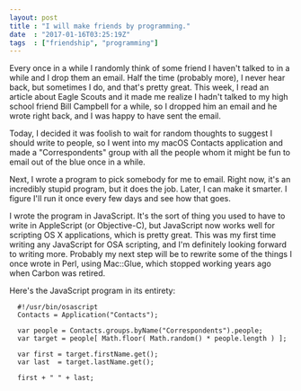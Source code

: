 ```yaml
---
layout: post
title : "I will make friends by programming."
date  : "2017-01-16T03:25:19Z"
tags  : ["friendship", "programming"]
---
```

Every once in a while I randomly think of some friend I haven't talked to in a
while and I drop them an email.  Half the time (probably more), I never hear
back, but sometimes I do, and that's pretty great.  This week, I read an
article about Eagle Scouts and it made me realize I hadn't talked to my high
school friend Bill Campbell for a while, so I dropped him an email and he wrote
right back, and I was happy to have sent the email.

Today, I decided it was foolish to wait for random thoughts to suggest I should
write to people, so I went into my macOS Contacts application and made a
"Correspondents" group with all the people whom it might be fun to email out of
the blue once in a while.

Next, I wrote a program to pick somebody for me to email.  Right now, it's an
incredibly stupid program, but it does the job.  Later, I can make it smarter.
I figure I'll run it once every few days and see how that goes.

I wrote the program in JavaScript.  It's the sort of thing you used to have to
write in AppleScript (or Objective-C), but JavaScript now works well for
scripting OS X applications, which is pretty great.  This was my first time
writing any JavaScript for OSA scripting, and I'm definitely looking forward to
writing more.  Probably my next step will be to rewrite some of the things I
once wrote in Perl, using Mac::Glue, which stopped working years ago when
Carbon was retired.

Here's the JavaScript program in its entirety:

      #!/usr/bin/osascript
      Contacts = Application("Contacts");

      var people = Contacts.groups.byName("Correspondents").people;
      var target = people[ Math.floor( Math.random() * people.length ) ];

      var first = target.firstName.get();
      var last  = target.lastName.get();

      first + " " + last;

